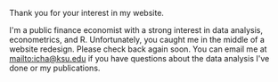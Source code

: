 Thank you for your interest in my website.

I'm a public finance economist with a strong interest in data analysis, econometrics, and R. Unfortunately, you caught me in the middle of a website redesign. Please check back again soon. You can email me at <mailto:icha@ksu.edu> if you have questions about the data analysis I've done or my publications. 
